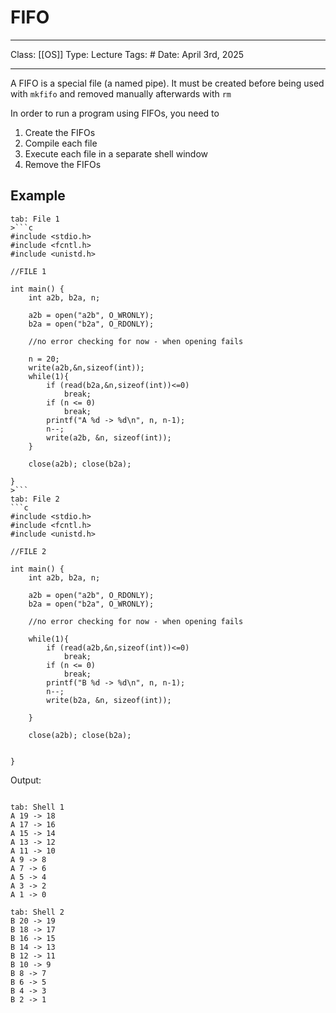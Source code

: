 # FIFO
___
Class: [[OS]]
Type: Lecture
Tags: # 
Date: April 3rd, 2025
___

A FIFO is a special file (a named pipe). It must be created before being used with `mkfifo` and removed manually afterwards with `rm`

In order to run a program using FIFOs, you need to 
1. Create the FIFOs
2. Compile each file
3. Execute each file in a separate shell window
4. Remove the FIFOs
## Example 

```tabs
tab: File 1
>```c
#include <stdio.h>
#include <fcntl.h>
#include <unistd.h>

//FILE 1

int main() {
    int a2b, b2a, n;

    a2b = open("a2b", O_WRONLY);
    b2a = open("b2a", O_RDONLY);

    //no error checking for now - when opening fails

    n = 20;
    write(a2b,&n,sizeof(int));
    while(1){
        if (read(b2a,&n,sizeof(int))<=0)
            break;
        if (n <= 0)
            break;
        printf("A %d -> %d\n", n, n-1);
        n--;
        write(a2b, &n, sizeof(int));
    }

    close(a2b); close(b2a);

}
>```
tab: File 2
```c
#include <stdio.h>
#include <fcntl.h>
#include <unistd.h>

//FILE 2

int main() {
    int a2b, b2a, n;

    a2b = open("a2b", O_RDONLY);
    b2a = open("b2a", O_WRONLY);

    //no error checking for now - when opening fails

    while(1){
        if (read(a2b,&n,sizeof(int))<=0)
            break;
        if (n <= 0)
            break;
        printf("B %d -> %d\n", n, n-1);
        n--;
        write(b2a, &n, sizeof(int));

    }

    close(a2b); close(b2a);


}
```

Output:
```tabs

tab: Shell 1
A 19 -> 18
A 17 -> 16
A 15 -> 14
A 13 -> 12
A 11 -> 10
A 9 -> 8
A 7 -> 6
A 5 -> 4
A 3 -> 2
A 1 -> 0

tab: Shell 2
B 20 -> 19
B 18 -> 17
B 16 -> 15
B 14 -> 13
B 12 -> 11
B 10 -> 9
B 8 -> 7
B 6 -> 5
B 4 -> 3
B 2 -> 1
```


